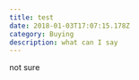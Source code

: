 ```yaml
---
title: test
date: 2018-01-03T17:07:15.178Z
category: Buying
description: what can I say
---
```

not sure
